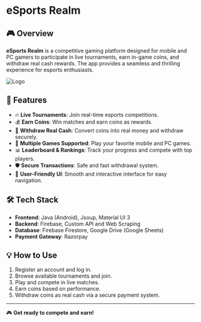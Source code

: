 # eSports Realm

## 🎮 Overview
**eSports Realm** is a competitive gaming platform designed for mobile and PC gamers to participate in live tournaments, earn in-game coins, and withdraw real cash rewards. The app provides a seamless and thrilling experience for esports enthusiasts.

![Logo](https://github.com/aushin19/eSports_Realm/blob/master/app/vid.gif?raw=true)

## 🚀 Features
- 🔥 **Live Tournaments**: Join real-time esports competitions.
- 💰 **Earn Coins**: Win matches and earn coins as rewards.
- 🏦 **Withdraw Real Cash**: Convert coins into real money and withdraw securely.
- 🎯 **Multiple Games Supported**: Play your favorite mobile and PC games.
- 📊 **Leaderboard & Rankings**: Track your progress and compete with top players.
- 🛡️ **Secure Transactions**: Safe and fast withdrawal system.
- 📱 **User-Friendly UI**: Smooth and interactive interface for easy navigation.

## 🛠️ Tech Stack
- **Frontend**: Java (Android), Jsoup, Material UI 3
- **Backend**: Firebase, Custom API and Web Scraping
- **Database**: Firebase Firestore, Google Drive (Google Sheets)
- **Payment Gateway**: Razorpay

## 💡 How to Use
1. Register an account and log in.
2. Browse available tournaments and join.
3. Play and compete in live matches.
4. Earn coins based on performance.
5. Withdraw coins as real cash via a secure payment system.

---
🎮 **Get ready to compete and earn!**

